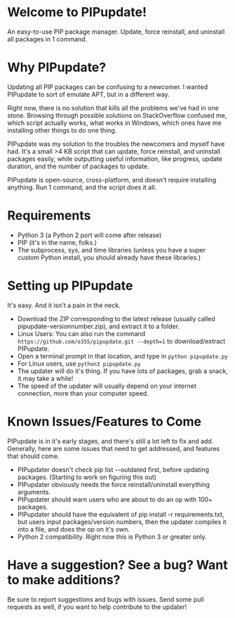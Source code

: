 # Welcome to PIPupdate!
An easy-to-use PIP package manager. Update, force reinstall, and uninstall all packages in 1 command.

# Why PIPupdate?
Updating all PIP packages can be confusing to a newcomer. I wanted PIPupdate to sort of emulate APT, but in a different way.

Right now, there is no solution that kills all the problems we've had in one stone. Browsing through possible solutions on StackOverflow confused me, which script actually works, what works in Windows, which ones have me installing other things to do one thing.

PIPupdate was my solution to the troubles the newcomers and myself have had. It's a small >4 KB script that can update, force reinstall, and uninstall packages easily, while outputting useful information, like progress, update duration, and the number of packages to update.

PIPupdate is open-source, cross-platform, and doesn't require installing anything. Run 1 command, and the script does it all.

# Requirements
* Python 3 (a Python 2 port will come after release)
* PIP (it's in the name, folks.)
* The subprocess, sys, and time libraries (unless you have a super custom Python install, you should already have these libraries.)

# Setting up PIPupdate
It's easy. And it isn't a pain in the neck.

* Download the ZIP corresponding to the latest release (usually called pipupdate-versionnumber.zip), and extract it to a folder.
* Linux Users: You can also run the command ```https://github.com/o355/pipupdate.git --depth=1``` to download/extract PIPupdate.
* Open a terminal prompt in that location, and type in ```python pipupdate.py```
* For Linux users, use ```python3 pipupdate.py```
* The updater will do it's thing. If you have lots of packages, grab a snack, it may take a while!
* The speed of the updater will usually depend on your internet connection, more than your computer speed.

# Known Issues/Features to Come
PIPupdate is in it's early stages, and there's still a lot left to fix and add. Generally, here are some issues that need to get addressed, and features that should come.

* PIPupdater doesn't check pip list --outdated first, before updating packages. (Starting to work on figuring this out)
* PIPupdater obviously needs the force reinstall/uninstall everything arguments.
* PIPupdater should warn users who are about to do an op with 100+ packages.
* PIPupdater should have the equivalent of pip install -r requirements.txt, but users input packages/version numbers, then the updater compiles it into a file, and does the op on it's own.
* Python 2 compatibility. Right now this is Python 3 or greater only.

# Have a suggestion? See a bug? Want to make additions?
Be sure to report suggestions and bugs with issues.
Send some pull requests as well, if you want to help contribute to the updater!
